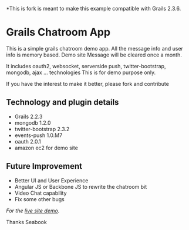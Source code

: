 *This is fork is meant to make this example compatible with Grails 2.3.6.

Grails Chatroom App
==========================

This is a simple grails chatroom demo app.
All the message info and user info is memory based.
Demo site Message will be cleared once a month.

It includes oauth2, websocket, serverside push, twitter-bootstrap, mongodb, ajax ... technologies
This is for demo purpose only.

If you have the interest to make it better, please fork and contribute

Technology and plugin details
--------------------------------
* Grails 2.2.3
* mongodb 1.2.0
* twitter-bootstrap 2.3.2
* events-push 1.0.M7
* oauth 2.0.1
* amazon ec2 for demo site


Future Improvement
--------------------------------
* Better UI and User Experience
* Angular JS or Backbone JS to rewrite the chatroom bit
* Video Chat capability
* Fix some other bugs


*For the [live site demo](http://ec2-54-245-48-55.us-west-2.compute.amazonaws.com:8080/grails-chatroom/).*


Thanks
Seabook
